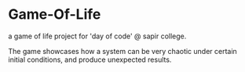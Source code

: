 # Game-Of-Life
a game of life project for 'day of code' @ sapir college.

The game showcases how a system can be very chaotic under certain initial conditions, and produce unexpected results.
